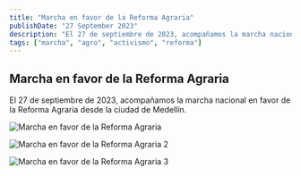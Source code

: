 ```yaml
---
title: "Marcha en favor de la Reforma Agraria"
publishDate: "27 September 2023"
description: "El 27 de septiembre de 2023, acompañamos la marcha nacional en favor de la Reforma Agraria desde la ciudad de Medellín."
tags: ["marcha", "agro", "activismo", "reforma"]
---
```


## Marcha en favor de la Reforma Agraria

El 27 de septiembre de 2023, acompañamos la marcha nacional en favor de la Reforma Agraria desde la ciudad de Medellín.

![Marcha en favor de la Reforma Agraria](/images/imagen51.png)

![Marcha en favor de la Reforma Agraria 2](/images/imagen52.png)

![Marcha en favor de la Reforma Agraria 3](/images/imagen53.png)